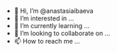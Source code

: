 - 👋 Hi, I’m @anastasiaibaeva
- 👀 I’m interested in ...
- 🌱 I’m currently learning ...
- 💞️ I’m looking to collaborate on ...
- 📫 How to reach me ...

<!---
anastasiaibaeva/anastasiaibaeva is a ✨ special ✨ repository because its `README.md` (this file) appears on your GitHub profile.
You can click the Preview link to take a look at your changes.
--->
